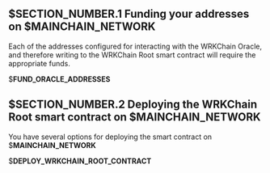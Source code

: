 ## $__SECTION_NUMBER__.1 Funding your addresses on $__MAINCHAIN_NETWORK__

Each of the addresses configured for interacting with the WRKChain Oracle, and therefore
writing to the WRKChain Root smart contract will require the appropriate funds.

$__FUND_ORACLE_ADDRESSES__

## $__SECTION_NUMBER__.2 Deploying the WRKChain Root smart contract on $__MAINCHAIN_NETWORK__

You have several options for deploying the smart contract on $__MAINCHAIN_NETWORK__

$__DEPLOY_WRKCHAIN_ROOT_CONTRACT__